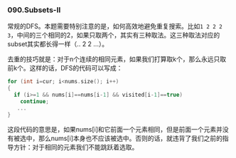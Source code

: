 ### 090.Subsets-II

常规的DFS。本题需要特别注意的是，如何高效地避免重复搜索。比如```1 2 2 2 3```，中间的三个相同的2，如果只取两个，其实有三种取法。这三种取法对应的subset其实都长得一样（.. 2 2 ...）。

去重的技巧就是：对于n个连续的相同元素，如果我们打算取k个，那么永远只取前k个。这样的话，DFS的代码可以写成：
```cpp
for (int i=cur; i<nums.size(); i++)
{
  if (i>=1 && nums[i]==nums[i-1] && visited[i-1]==true)
    continue;
   ...
}
```
这段代码的意思是，如果nums[i]和它前面一个元素相同，但是前面一个元素并没有被选中，那么nums[i]本身也不应该被选中。否则的话，就违背了我们之前的指导方针：对于相同的元素我们不能跳跃着选取。
